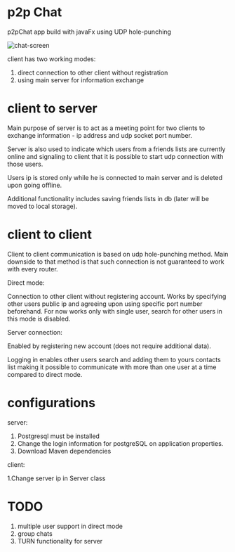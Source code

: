 # p2p Chat

p2pChat app build with javaFx using UDP hole-punching



![chat-screen](https://user-images.githubusercontent.com/53341064/159577880-2e06a59c-7eed-4ffc-a8ce-e2849485051d.png)

client has two working modes:
1. direct connection to other client without registration
2. using main server for information exchange

# client to server

Main purpose of server is to act as a meeting point for two clients to exchange information - ip address and udp socket port number.

Server is also used to indicate which users from a friends lists are currently online and signaling to client that it is possible to start udp connection with those users.

Users ip is stored only while he is connected to main server and is deleted upon going offline.

Additional functionality includes saving friends lists in db (later will be moved to local storage).  


# client to client

Client to client communication is based on udp hole-punching method. Main downside to that method is that such connection is not guaranteed to work with every router.

Direct mode:

Connection to other client without registering account. Works by specifying other users public ip and agreeing upon using specific port number beforehand.
For now works only with single user, search for other users in this mode is disabled.

Server connection:

Enabled by registering new account (does not require additional data). 

Logging in enables other users search and adding them to yours contacts list making it possible to communicate with more than one user at a time compared to direct mode.

# configurations

server:

1. Postgresql must be installed
2. Change the login information for postgreSQL on application properties.
3. Download Maven dependencies

client:

1.Change server ip in Server class  

# TODO
1. multiple user support in direct mode
2. group chats
3. TURN functionality for server

